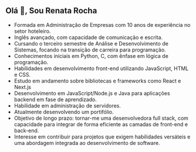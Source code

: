 ## Olá 👋, Sou Renata Rocha

- Formada em Administração de Empresas com 10 anos de experiência no setor hoteleiro.
- Inglês avançado, com capacidade de comunicação e escrita.
- Cursando o terceiro semestre de Análise e Desenvolvimento de Sistemas, focando na transição de carreira para programação.
- Conhecimentos iniciais em Python, C, com ênfase em lógica de programação.
- Habilidades em desenvolvimento front-end utilizando JavaScript, HTML e CSS.
- Estudo em andamento sobre bibliotecas e frameworks como React e Next.js
- Desenvolvimento em JavaScript/Node.js e Java para aplicações backend em fase de aprendizado.
- Habilidade em administração de servidores.
- Atualmente desenvolvendo um portifólio.
- Objetivo de longo prazo: tornar-me uma desenvolvedora full stack, com capacidade para integrar de forma eficiente as camadas de front-end e back-end.
- Interesse em contribuir para projetos que exigem habilidades versáteis e uma abordagem integrada ao desenvolvimento de software.

